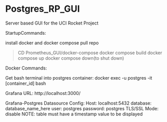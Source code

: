 # Postgres_RP_GUI
Server based GUI for the UCI Rocket Project

StartupCommands:

install docker and docker compose
pull repo
>CD Prometheus_GUI/docker-compose
>docker compose build
>docker compose up
>docker compose down(to shut down)

Docker Commands:

Get bash terminal into postgres container: docker exec -u postgres -it [container_id] bash


Grafana URL: http://localhost:3000/

Grafana-Postgres Datasource Config:
Host: localhost:5432
database: database_name_here
user: postgres
password: postgres
TLS/SSL Mode: disable
NOTE: table must have a timestamp value to be displayed
